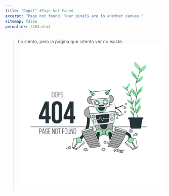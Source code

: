 ```yaml
---
title: "Oops!" #Page Not Found
excerpt: "Page not found. Your pixels are in another canvas."
sitemap: false
permalink: /404.html
---
```

>Lo siento, pero la página que intenta ver no existe.
![404-Page not found](/assets/images/oops_robot_404.png "Page not found")